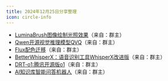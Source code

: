 ```yaml
---
title: 2024年12月25日分享整理
icon: circle-info
---
```


- [LuminaBrush图像绘制光照效果](https://github.com/lllyasviel/LuminaBrush)（来自：群主）
- [Qwen开源视觉推理模型QVQ](https://modelscope.cn/models/Qwen/QVQ-72B-Preview)（来自：群主）
- [Flux配色迁移](https://github.com/WASasquatch/was-node-suite-comfyui)（来自：群主）
- [BetterWhisperX：语音识别工具WhisperX改进版](github.com/federicotorrielli/BetterWhisperX)（来自：群主）
- [DRT-o1:腾讯开源版o1](https://github.com/krystalan/DRT-om)（来自：群主）
- [AI知识库智能问答机器人](https://github.com/petercat-ai/petercat)（来自：群主）
